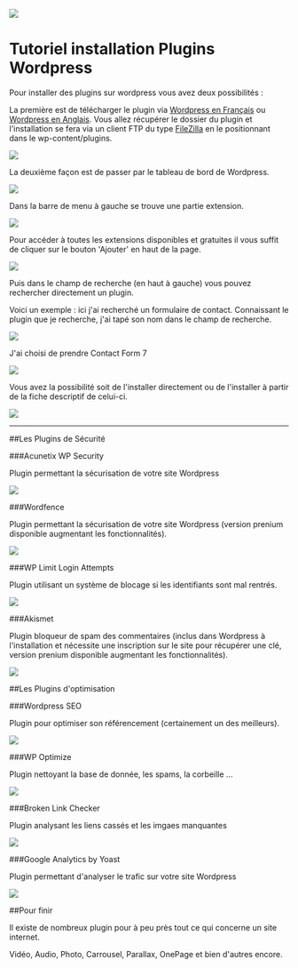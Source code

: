 

![](http://jeromemouly.com/wp-content/uploads/2016/03/svgporn-wordpress-2.png)


# Tutoriel installation Plugins Wordpress

Pour installer des plugins sur wordpress vous avez deux possibilités :

La première est de télécharger le plugin via [Wordpress en Français](https://fr.wordpress.org/plugins/) ou [Wordpress en Anglais](https://wordpress.org/plugins/). Vous allez récupérer le dossier du plugin et l'installation se fera via un client FTP du type [FileZilla](https://filezilla-project.org/) en le positionnant dans le wp-content/plugins.

![](http://jeromemouly.com/wp-content/uploads/2016/03/filezilla.png)


La deuxième façon est de passer par le tableau de bord de Wordpress.

![](http://jeromemouly.com/wp-content/uploads/2016/03/Dashboard.png)

Dans la barre de menu à gauche se trouve une partie extension.

![](http://jeromemouly.com/wp-content/uploads/2016/03/word-extension.png)


Pour accéder à toutes les extensions disponibles et gratuites il vous suffit de cliquer sur le bouton 'Ajouter' en haut de la page.

![](http://jeromemouly.com/wp-content/uploads/2016/03/page-extension.png)

Puis dans le champ de recherche (en haut à gauche) vous pouvez rechercher directement un plugin. 

Voici un exemple : ici j'ai recherché un formulaire de contact. Connaissant le plugin que je recherche, j'ai tapé son nom dans le champ de recherche.

![](http://jeromemouly.com/wp-content/uploads/2016/03/formulaire.png)

J'ai choisi de prendre Contact Form 7

![](http://jeromemouly.com/wp-content/uploads/2016/03/cf7.png)

Vous avez la possibilité soit de l'installer directement ou de l'installer à partir de la fiche descriptif de celui-ci.

![](http://jeromemouly.com/wp-content/uploads/2016/03/carc-cf7.png)

---

##Les Plugins de Sécurité

###Acunetix WP Security

Plugin permettant la sécurisation de votre site Wordpress

![](http://jeromemouly.com/wp-content/uploads/2016/03/acunetix-wp-security.png)


###Wordfence

Plugin permettant la sécurisation de votre site Wordpress (version prenium disponible augmentant les fonctionnalités).

![](http://jeromemouly.com/wp-content/uploads/2016/03/wordfence.png)


###WP Limit Login Attempts

Plugin utilisant un système de blocage si les identifiants sont mal rentrés.

![](http://jeromemouly.com/wp-content/uploads/2016/03/limit-login-attempts.png)


###Akismet

Plugin bloqueur de spam des commentaires (inclus dans Wordpress à l'installation et nécessite une inscription sur le site pour récupérer une clé, version prenium disponible augmentant les fonctionnalités).

![](http://jeromemouly.com/wp-content/uploads/2016/03/akismet.png)


##Les Plugins d'optimisation


###Wordpress SEO

Plugin pour optimiser son référencement (certainement un des meilleurs).

![](http://jeromemouly.com/wp-content/uploads/2016/03/yoast-seo.png)


###WP Optimize

Plugin nettoyant la base de donnée, les spams, la corbeille ...

![](http://jeromemouly.com/wp-content/uploads/2016/03/wp-optimize.png)


###Broken Link Checker

Plugin analysant les liens cassés et les imgaes manquantes

![](http://jeromemouly.com/wp-content/uploads/2016/03/broken-link.png)


###Google Analytics by Yoast

Plugin permettant d'analyser le trafic sur votre site Wordpress

![](http://jeromemouly.com/wp-content/uploads/2016/03/broken-link.png)


##Pour finir

Il existe de nombreux plugin pour à peu près tout ce qui concerne un site internet.

Vidéo, Audio, Photo, Carrousel, Parallax, OnePage et bien d'autres encore.
